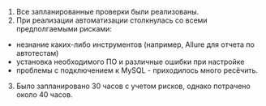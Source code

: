 1. Все запланированные проверки были реализованы. 
2. При реализации автоматизации столкнулась со всеми предполгаемыми рисками:
- незнание каких-либо инструментов (например, Allure для отчета по автотестам)
- установка необходимого ПО и различные ошибки при настройке
- проблемы с подключением к MySQL - приходилось много ресёчить.
3. Было запланировано 30 часов с учетом рисков, однако потрачено около 40 часов.

